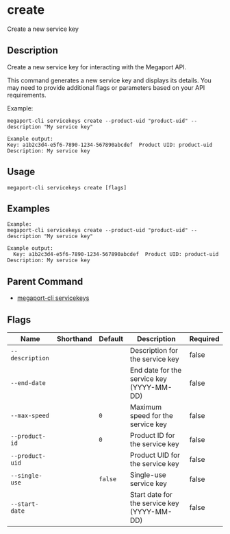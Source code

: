 # create

Create a new service key

## Description

Create a new service key for interacting with the Megaport API.

This command generates a new service key and displays its details.
You may need to provide additional flags or parameters based on your API requirements.

Example:
```
megaport-cli servicekeys create --product-uid "product-uid" --description "My service key"

Example output:
Key: a1b2c3d4-e5f6-7890-1234-567890abcdef  Product UID: product-uid  Description: My service key

```


## Usage

```
megaport-cli servicekeys create [flags]
```

## Examples

```
Example:
megaport-cli servicekeys create --product-uid "product-uid" --description "My service key"

Example output:
  Key: a1b2c3d4-e5f6-7890-1234-567890abcdef  Product UID: product-uid  Description: My service key
```

## Parent Command

* [megaport-cli servicekeys](megaport-cli_servicekeys.md)




## Flags

| Name | Shorthand | Default | Description | Required |
|------|-----------|---------|-------------|----------|
| `--description` |  |  | Description for the service key | false |
| `--end-date` |  |  | End date for the service key (YYYY-MM-DD) | false |
| `--max-speed` |  | `0` | Maximum speed for the service key | false |
| `--product-id` |  | `0` | Product ID for the service key | false |
| `--product-uid` |  |  | Product UID for the service key | false |
| `--single-use` |  | `false` | Single-use service key | false |
| `--start-date` |  |  | Start date for the service key (YYYY-MM-DD) | false |




